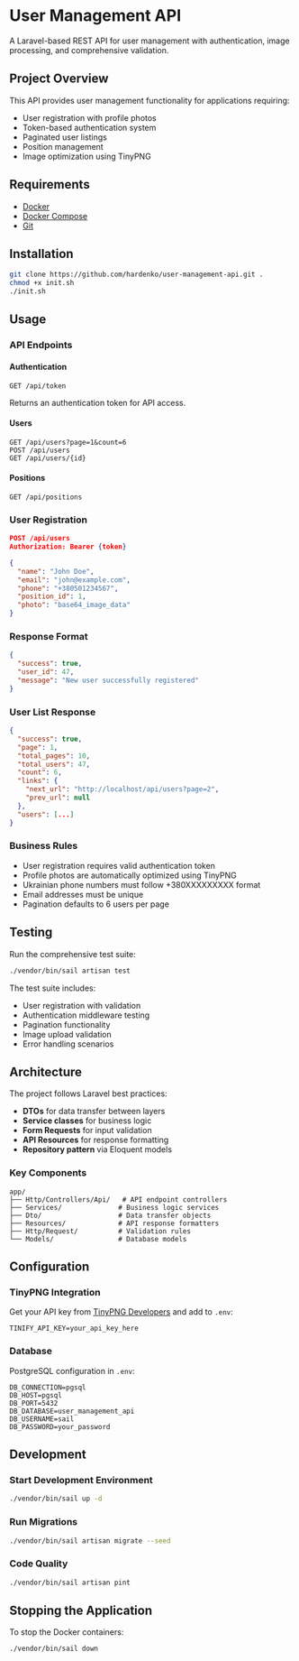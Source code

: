 # User Management API

A Laravel-based REST API for user management with authentication, image processing, and comprehensive validation.

## Project Overview

This API provides user management functionality for applications requiring:
- User registration with profile photos
- Token-based authentication system
- Paginated user listings
- Position management
- Image optimization using TinyPNG

## Requirements

- [Docker](https://www.docker.com/get-started)
- [Docker Compose](https://docs.docker.com/compose/install/)
- [Git](https://git-scm.com/downloads)

## Installation

```bash
git clone https://github.com/hardenko/user-management-api.git .
chmod +x init.sh
./init.sh
```

## Usage

### API Endpoints

#### Authentication
```
GET /api/token
```
Returns an authentication token for API access.

#### Users
```
GET /api/users?page=1&count=6
POST /api/users
GET /api/users/{id}
```

#### Positions
```
GET /api/positions
```

### User Registration

```json
POST /api/users
Authorization: Bearer {token}

{
  "name": "John Doe",
  "email": "john@example.com",
  "phone": "+380501234567",
  "position_id": 1,
  "photo": "base64_image_data"
}
```

### Response Format

```json
{
  "success": true,
  "user_id": 47,
  "message": "New user successfully registered"
}
```

### User List Response

```json
{
  "success": true,
  "page": 1,
  "total_pages": 10,
  "total_users": 47,
  "count": 6,
  "links": {
    "next_url": "http://localhost/api/users?page=2",
    "prev_url": null
  },
  "users": [...]
}
```

### Business Rules

- User registration requires valid authentication token
- Profile photos are automatically optimized using TinyPNG
- Ukrainian phone numbers must follow +380XXXXXXXXX format
- Email addresses must be unique
- Pagination defaults to 6 users per page

## Testing

Run the comprehensive test suite:

```bash
./vendor/bin/sail artisan test
```

The test suite includes:
- User registration with validation
- Authentication middleware testing
- Pagination functionality
- Image upload validation
- Error handling scenarios

## Architecture

The project follows Laravel best practices:
- **DTOs** for data transfer between layers
- **Service classes** for business logic
- **Form Requests** for input validation
- **API Resources** for response formatting
- **Repository pattern** via Eloquent models

### Key Components

```
app/
├── Http/Controllers/Api/   # API endpoint controllers
├── Services/              # Business logic services
├── Dto/                   # Data transfer objects
├── Resources/             # API response formatters
├── Http/Request/          # Validation rules
└── Models/                # Database models
```

## Configuration

### TinyPNG Integration

Get your API key from [TinyPNG Developers](https://tinypng.com/developers) and add to `.env`:

```env
TINIFY_API_KEY=your_api_key_here
```

### Database

PostgreSQL configuration in `.env`:

```env
DB_CONNECTION=pgsql
DB_HOST=pgsql
DB_PORT=5432
DB_DATABASE=user_management_api
DB_USERNAME=sail
DB_PASSWORD=your_password
```

## Development

### Start Development Environment
```bash
./vendor/bin/sail up -d
```

### Run Migrations
```bash
./vendor/bin/sail artisan migrate --seed
```

### Code Quality
```bash
./vendor/bin/sail artisan pint
```

## Stopping the Application

To stop the Docker containers:
```bash
./vendor/bin/sail down
```
